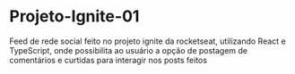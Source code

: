 # Projeto-Ignite-01
Feed de rede social feito no projeto ignite da rocketseat, utilizando React e TypeScript, onde possibilita ao usuário a opção de postagem de comentários e curtidas para interagir nos posts feitos
